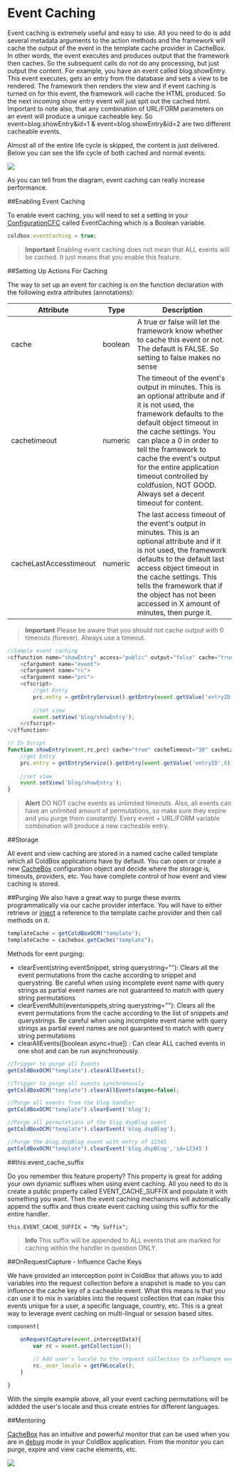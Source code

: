 # Event Caching

Event caching is extremely useful and easy to use. All you need to do is add several metadata arguments to the action methods and the framework will cache the output of the event in the template cache provider in CacheBox. In other words, the event executes and produces output that the framework then caches. So the subsequent calls do not do any processing, but just output the content. For example, you have an event called blog.showEntry. This event executes, gets an entry from the database and sets a view to be rendered. The framework then renders the view and if event caching is turned on for this event, the framework will cache the HTML produced. So the next incoming show entry event will just spit out the cached html. Important to note also, that any combination of URL/FORM parameters on an event will produce a unique cacheable key. So event=blog.showEntry&id=1 & event=blog.showEntry&id=2 are two different cacheable events.

Almost all of the entire life cycle is skipped, the content is just delivered. Below you can see the life cycle of both cached and normal events:

![](../images/EventCachingFlow.jpg)

 As you can tell from the diagram, event caching can really increase performance. 
 
 ##Enabling Event Caching
 
 To enable event caching, you will need to set a setting in your [ConfigurationCFC](http://wiki.coldbox.org/wiki/ConfigurationCFC.cfm) called EventCaching which is a Boolean variable.
 
 ```js
 coldbox.eventCaching = true;
 ```
 
 > **Important** Enabling event caching does not mean that ALL events will be cached. It just means that you enable this feature. 
 
 ##Setting Up Actions For Caching
 
 The way to set up an event for caching is on the function declaration with the following extra attributes (annotations):
 
|Attribute|Type|Description|
|--|--|--|
|cache|boolean|A true or false will let the framework know whether to cache this event or not. The default is FALSE. So setting to false makes no sense|
|cachetimeout|numeric|The timeout of the event's output in minutes. This is an optional attribute and if it is not used, the framework defaults to the default object timeout in the cache settings. You can place a 0 in order to tell the framework to cache the event's output for the entire application timeout controlled by coldfusion, NOT GOOD. Always set a decent timeout for content. |
|cacheLastAccesstimeout |numeric|The last access timeout of the event's output in minutes. This is an optional attribute and if it is not used, the framework defaults to the default last access object timeout in the cache settings. This tells the framework that if the object has not been accessed in X amount of minutes, then purge it.|


> **Important** Please be aware that you should not cache output with 0 timeouts (forever). Always use a timeout. 

```js
//Sample event caching
<cffunction name="showEntry" access="public" output="false" cache="true" cacheTimeout="30" cacheLastAccessTimeout="15">
	<cfargument name="event">
	<cfargument name="rc">
	<cfargument name="prc">
	<cfscript>
		//get Entry
		prc.entry = getEntryService().getEntry(event.getValue('entryID',0));
		
		//set view
		event.setView('blog/showEntry');
	</cfscript>
</cffunction>

// In Script
function showEntry(event,rc,prc) cache="true" cacheTimeout="30" cacheLastAccessTimeout="15"{
	//get Entry
	prc.entry = getEntryService().getEntry(event.getValue('entryID',0));
		
	//set view
	event.setView('blog/showEntry');
}
```

> **Alert** DO NOT cache events as unlimited timeouts. Also, all events can have an unlimited amount of permutations, so make sure they expire and you purge them constantly. Every event + URL/FORM variable combination will produce a new cacheable entry. 


##Storage

All event and view caching are stored in a named cache called template which all ColdBox applications have by default. You can open or create a new [CacheBox](http://wiki.coldbox.org/wiki/CacheBox.cfm) configuration object and decide where the storage is, timeouts, providers, etc. You have complete control of how event and view caching is stored.

##Purging
We also have a great way to purge these events programmatically via our cache provider interface. You will have to either retrieve or [inject](http://wiki.coldbox.org/wiki/WireBox.cfm) a reference to the template cache provider and then call methods on it.

```js
templateCache = getColdBoxOCM("template");
templateCache = cachebox.getCache("template");
```

Methods for eent purging:

* clearEvent(string eventSnippet, string querystring=""): Clears all the event permutations from the cache according to snippet and querystring. Be careful when using incomplete event name with query strings as partial event names are not guaranteed to match with query string permutations
* clearEventMulti(eventsnippets,string querystring=""): Clears all the event permutations from the cache according to the list of snippets and querystrings. Be careful when using incomplete event name with query strings as partial event names are not guaranteed to match with query string permutations
* clearAllEvents([boolean async=true]) : Can clear ALL cached events in one shot and can be run asynchronously.

```js
//Trigger to purge all Events
getColdBoxOCM("template").clearAllEvents();

//Trigger to purge all events synchronously
getColdBoxOCM("template").clearAllEvents(async=false);

//Purge all events from the blog handler
getColdBoxOCM("template").clearEvent('blog');

//Purge all permutations of the blog.dspBlog event
getColdBoxOCM("template").clearEvent('blog.dspBlog');

//Purge the blog.dspBlog event with entry of 12345
getColdBoxOCM("template").clearEvent('blog.dspBlog','id=12345')
```

##this.event_cache_suffix

Do you remember this feature property? This property is great for adding your own dynamic suffixes when using event caching. All you need to do is create a public property called EVENT_CACHE_SUFFIX and populate it with something you want. Then the event caching mechanisms will automatically append the suffix and thus create event caching using this suffix for the entire handler.

`this.EVENT_CACHE_SUFFIX = "My Suffix";`

> **Info** This suffix will be appended to ALL events that are marked for caching within the handler in question ONLY. 

##OnRequestCapture - Influence Cache Keys

We have provided an interception point in ColdBox that allows you to add variables into the request collection before a snapshot is made so you can influence the cache key of a cacheable event. What this means is that you can use it to mix in variables into the request collection that can make this events unique for a user, a specific language, country, etc. This is a great way to leverage event caching on multi-lingual or session based sites.

```js
component{
	
	onRequestCapture(event,interceptData){
		var rc = event.getCollection();

		// Add user's locale to the request collection to influenze event caching
		rc._user_locale = getFWLocale();
	}

}
```

With the simple example above, all your event caching permutations will be addded the user's locale and thus create entries for different languages.

##Mentoring

[CacheBox](http://wiki.coldbox.org/wiki/CacheBox.cfm) has an intuitive and powerful monitor that can be used when you are in [debug](http://wiki.coldbox.org/wiki/CacheBox.cfm) mode in your ColdBox application. From the monitor you can purge, expire and view cache elements, etc.


![](cachemonitor.jpg)

